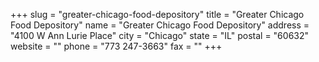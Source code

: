 +++
slug = "greater-chicago-food-depository"
title = "Greater Chicago Food Depository"
name = "Greater Chicago Food Depository"
address = "4100 W Ann Lurie Place"
city = "Chicago"
state = "IL"
postal = "60632"
website = ""
phone = "773 247-3663"
fax = ""
+++
